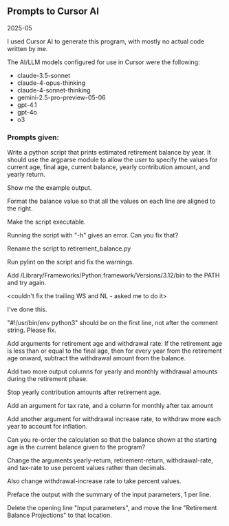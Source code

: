 ## Prompts to Cursor AI

2025-05

I used Cursor AI to generate this program, with mostly no actual code
written by me.

The AI/LLM models configured for use in Cursor were the following:

* claude-3.5-sonnet
* claude-4-opus-thinking
* claude-4-sonnet-thinking
* gemini-2.5-pro-preview-05-06
* gpt-4.1
* gpt-4o
* o3


### Prompts given:


Write a python script that prints estimated retirement balance by year. It should use the argparse module to allow the user to specify the values for current age, final age, current balance, yearly contribution amount, and yearly return.

Show me the example output.

Format the balance value so that all the values on each line are aligned to the right.

Make the script executable.

Running the script with "-h" gives an error. Can you fix that?

Rename the script to retirement_balance.py

Run pylint on the script and fix the warnings.

Add /Library/Frameworks/Python.framework/Versions/3.12/bin to the PATH and try again.

<couldn't fix the trailing WS and NL - asked me to do it>

I've done this.

"#!/usr/bin/env python3" should be on the first line, not after the comment string. Please fix.

Add arguments for retirement age and withdrawal rate. If the retirement age is less than or equal to the final age, then for every year from the retirement age onward, subtract the withdrawal amount from the balance.

Add two more output columns for yearly and monthly withdrawal amounts during the retirement phase.

Stop yearly contribution amounts after retirement age.

Add an argument for tax rate, and a column for monthly after tax amount

Add another argument for withdrawal increase rate, to withdraw more each year to account for inflation.

Can you re-order the calculation so that the balance shown at the starting age is the current balance given to the program?

Change the arguments yearly-return, retirement-return, withdrawal-rate, and tax-rate to use percent values rather than decimals.

Also change withdrawal-increase rate to take percent values.

Preface the output with the summary of the input parameters, 1 per line.

Delete the opening line "Input parameters", and move the line "Retirement Balance Projections" to that location.


